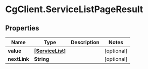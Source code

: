 # CgClient.ServiceListPageResult

## Properties

Name | Type | Description | Notes
------------ | ------------- | ------------- | -------------
**value** | [**[ServiceList]**](ServiceList.md) |  | [optional] 
**nextLink** | **String** |  | [optional] 


